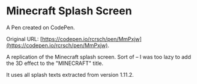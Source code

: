 # Minecraft Splash Screen

A Pen created on CodePen.

Original URL: [https://codepen.io/rcrsch/pen/MmPxjw](https://codepen.io/rcrsch/pen/MmPxjw).

A replication of the Minecraft splash screen. Sort of – I was too lazy to add the 3D effect to the "MINECRAFT" title.

It uses all splash texts extracted from version 1.11.2.
